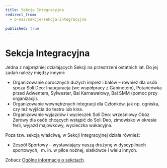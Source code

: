 ```yaml
---
title: Sekcja Integracyjna
redirect_from: 
  - o-nas/sekcje/sekcja-integracyjna

published: true
---
```



# Sekcja Integracyjna

Jedna z najprężniej działających Sekcji na przestrzeni ostatnich lat. Do jej zadań należy między innymi:
- Organizowanie corocznych dużych imprez i balów – również dla osób spoza Soli Deo: Inauguracja (we współpracy z Gabinetem), Potańcówka przed Adwentem, Sylwester, Bal Karnawałowy, Bal SMM (pomoc przy organizacji).
- Organizowanie wewnętrznych integracji dla Członków, jak np. ogniska, czy też wyjścia do teatru lub kina.
- Organizowanie wyjazdów i wycieczek Soli Deo: wrześniowy Obóz Zerowy dla osób chcących wstąpić do Soli Deo, zimowisko w okresie ferii, wyjazd majówkowy, wycieczka wakacyjna.


Poza tzw. sekcją właściwą, w Sekcji Integracyjnej działa również:

- Zespół Sportowy – wystawiający naszą drużynę w dyscyplinach sportowych,  m. in. w piłce nożnej, siatkówce i wielu innych.


Zobacz [Ogólne informacje o sekcjach](/o-nas/sekcje).